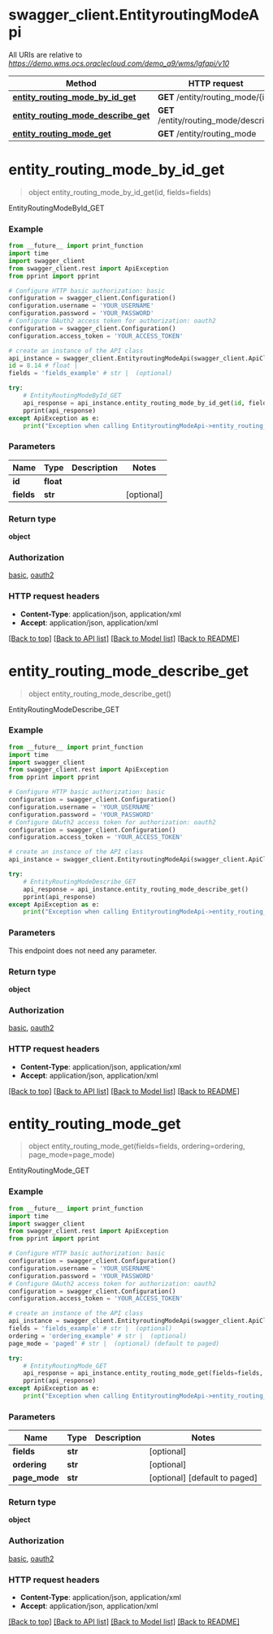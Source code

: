 # swagger_client.EntityroutingModeApi

All URIs are relative to *https://demo.wms.ocs.oraclecloud.com/demo_a9/wms/lgfapi/v10*

Method | HTTP request | Description
------------- | ------------- | -------------
[**entity_routing_mode_by_id_get**](EntityroutingModeApi.md#entity_routing_mode_by_id_get) | **GET** /entity/routing_mode/{id} | EntityRoutingModeById_GET
[**entity_routing_mode_describe_get**](EntityroutingModeApi.md#entity_routing_mode_describe_get) | **GET** /entity/routing_mode/describe | EntityRoutingModeDescribe_GET
[**entity_routing_mode_get**](EntityroutingModeApi.md#entity_routing_mode_get) | **GET** /entity/routing_mode | EntityRoutingMode_GET


# **entity_routing_mode_by_id_get**
> object entity_routing_mode_by_id_get(id, fields=fields)

EntityRoutingModeById_GET



### Example
```python
from __future__ import print_function
import time
import swagger_client
from swagger_client.rest import ApiException
from pprint import pprint

# Configure HTTP basic authorization: basic
configuration = swagger_client.Configuration()
configuration.username = 'YOUR_USERNAME'
configuration.password = 'YOUR_PASSWORD'
# Configure OAuth2 access token for authorization: oauth2
configuration = swagger_client.Configuration()
configuration.access_token = 'YOUR_ACCESS_TOKEN'

# create an instance of the API class
api_instance = swagger_client.EntityroutingModeApi(swagger_client.ApiClient(configuration))
id = 8.14 # float | 
fields = 'fields_example' # str |  (optional)

try:
    # EntityRoutingModeById_GET
    api_response = api_instance.entity_routing_mode_by_id_get(id, fields=fields)
    pprint(api_response)
except ApiException as e:
    print("Exception when calling EntityroutingModeApi->entity_routing_mode_by_id_get: %s\n" % e)
```

### Parameters

Name | Type | Description  | Notes
------------- | ------------- | ------------- | -------------
 **id** | **float**|  | 
 **fields** | **str**|  | [optional] 

### Return type

**object**

### Authorization

[basic](../README.md#basic), [oauth2](../README.md#oauth2)

### HTTP request headers

 - **Content-Type**: application/json, application/xml
 - **Accept**: application/json, application/xml

[[Back to top]](#) [[Back to API list]](../README.md#documentation-for-api-endpoints) [[Back to Model list]](../README.md#documentation-for-models) [[Back to README]](../README.md)

# **entity_routing_mode_describe_get**
> object entity_routing_mode_describe_get()

EntityRoutingModeDescribe_GET



### Example
```python
from __future__ import print_function
import time
import swagger_client
from swagger_client.rest import ApiException
from pprint import pprint

# Configure HTTP basic authorization: basic
configuration = swagger_client.Configuration()
configuration.username = 'YOUR_USERNAME'
configuration.password = 'YOUR_PASSWORD'
# Configure OAuth2 access token for authorization: oauth2
configuration = swagger_client.Configuration()
configuration.access_token = 'YOUR_ACCESS_TOKEN'

# create an instance of the API class
api_instance = swagger_client.EntityroutingModeApi(swagger_client.ApiClient(configuration))

try:
    # EntityRoutingModeDescribe_GET
    api_response = api_instance.entity_routing_mode_describe_get()
    pprint(api_response)
except ApiException as e:
    print("Exception when calling EntityroutingModeApi->entity_routing_mode_describe_get: %s\n" % e)
```

### Parameters
This endpoint does not need any parameter.

### Return type

**object**

### Authorization

[basic](../README.md#basic), [oauth2](../README.md#oauth2)

### HTTP request headers

 - **Content-Type**: application/json, application/xml
 - **Accept**: application/json, application/xml

[[Back to top]](#) [[Back to API list]](../README.md#documentation-for-api-endpoints) [[Back to Model list]](../README.md#documentation-for-models) [[Back to README]](../README.md)

# **entity_routing_mode_get**
> object entity_routing_mode_get(fields=fields, ordering=ordering, page_mode=page_mode)

EntityRoutingMode_GET



### Example
```python
from __future__ import print_function
import time
import swagger_client
from swagger_client.rest import ApiException
from pprint import pprint

# Configure HTTP basic authorization: basic
configuration = swagger_client.Configuration()
configuration.username = 'YOUR_USERNAME'
configuration.password = 'YOUR_PASSWORD'
# Configure OAuth2 access token for authorization: oauth2
configuration = swagger_client.Configuration()
configuration.access_token = 'YOUR_ACCESS_TOKEN'

# create an instance of the API class
api_instance = swagger_client.EntityroutingModeApi(swagger_client.ApiClient(configuration))
fields = 'fields_example' # str |  (optional)
ordering = 'ordering_example' # str |  (optional)
page_mode = 'paged' # str |  (optional) (default to paged)

try:
    # EntityRoutingMode_GET
    api_response = api_instance.entity_routing_mode_get(fields=fields, ordering=ordering, page_mode=page_mode)
    pprint(api_response)
except ApiException as e:
    print("Exception when calling EntityroutingModeApi->entity_routing_mode_get: %s\n" % e)
```

### Parameters

Name | Type | Description  | Notes
------------- | ------------- | ------------- | -------------
 **fields** | **str**|  | [optional] 
 **ordering** | **str**|  | [optional] 
 **page_mode** | **str**|  | [optional] [default to paged]

### Return type

**object**

### Authorization

[basic](../README.md#basic), [oauth2](../README.md#oauth2)

### HTTP request headers

 - **Content-Type**: application/json, application/xml
 - **Accept**: application/json, application/xml

[[Back to top]](#) [[Back to API list]](../README.md#documentation-for-api-endpoints) [[Back to Model list]](../README.md#documentation-for-models) [[Back to README]](../README.md)

